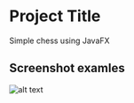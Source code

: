 # Project Title

Simple chess using JavaFX

## Screenshot examles

![alt text](https://drive.google.com/open?id=18D2CmHFAWlYIWZ7Q3LmMC1ie-ebKAEPL)
